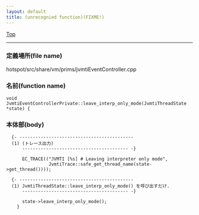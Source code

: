```yaml
---
layout: default
title: (unrecognied function)(FIXME!)
---
```

[Top](../index.html)

--- 
### 定義場所(file name)
hotspot/src/share/vm/prims/jvmtiEventController.cpp

### 名前(function name)
```
void
JvmtiEventControllerPrivate::leave_interp_only_mode(JvmtiThreadState *state) {
```

### 本体部(body)
```
  {- -------------------------------------------
  (1) (トレース出力)
      ---------------------------------------- -}

	  EC_TRACE(("JVMTI [%s] # Leaving interpreter only mode",
	            JvmtiTrace::safe_get_thread_name(state->get_thread())));

  {- -------------------------------------------
  (1) JvmtiThreadState::leave_interp_only_mode() を呼び出すだけ.
      ---------------------------------------- -}

	  state->leave_interp_only_mode();
	}
	
```


